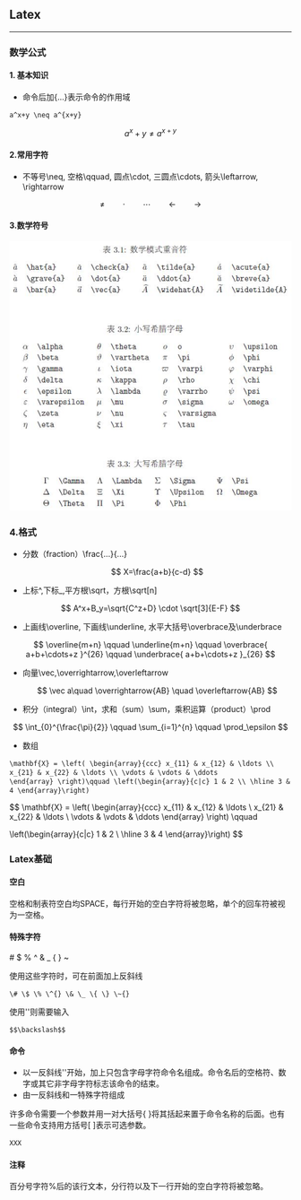 ## Latex

---

### 数学公式

#### 1. 基本知识

- 命令后加{...}表示命令的作用域

```
a^x+y \neq a^{x+y}
```


$$
a^x+y \neq a^{x+y}
$$





#### 2.常用字符

* 不等号\neq, 空格\qquad, 圆点\cdot, 三圆点\cdots, 箭头\leftarrow, \rightarrow


$$
\neq \qquad \cdot \qquad \cdots \qquad \leftarrow \qquad \rightarrow
$$

#### 3.数学符号
![](/images/symbol.JPG)



### 4.格式

* 分数（fraction）\frac{...}{...}


  $$
  X=\frac{a+b}{c-d}
  $$

* 上标^,下标\_,平方根\sqrt，方根\sqrt\[n\]


$$
A^x+B_y=\sqrt{C^z+D} \cdot \sqrt[3]{E-F}
$$


* 上画线\overline, 下画线\underline, 水平大括号\overbrace及\underbrace


$$
\overline{m+n} \qquad \underline{m+n} \qquad 
\overbrace{ a+b+\cdots+z }^{26} \qquad \underbrace{ a+b+\cdots+z }_{26}
$$


* 向量\vec,\overrightarrow,\overleftarrow


  $$
  \vec a\quad \overrightarrow{AB} \quad \overleftarrow{AB}
  $$

* 积分（integral）\int，求和（sum）\sum，乘积运算（product）\prod


$$
\int_{0}^{\frac{\pi}{2}} \qquad
\sum_{i=1}^{n} \qquad
\prod_\epsilon
$$


* 数组

```
\mathbf{X} = \left( \begin{array}{ccc} x_{11} & x_{12} & \ldots \\ x_{21} & x_{22} & \ldots \\ \vdots & \vdots & \ddots
\end{array} \right)\qquad \left(\begin{array}{c|c} 1 & 2 \\ \hline 3 & 4 \end{array}\right)

```


$$
\mathbf{X} =
\left( \begin{array}{ccc}
x_{11} & x_{12} & \ldots \\
x_{21} & x_{22} & \ldots \\
\vdots & \vdots & \ddots
\end{array} \right)
\qquad

\left(\begin{array}{c|c}
1 & 2 \\
\hline
3 & 4
\end{array}\right)
$$


### Latex基础

#### 空白

空格和制表符空白均SPACE，每行开始的空白字符将被忽略，单个的回车符被视为一空格。

#### 特殊字符

\# $ % ^ & \_ { } ~

使用这些字符时，可在前面加上反斜线

```
\# \$ \% \^{} \& \_ \{ \} \~{}
```

使用'\'则需要输入

```
$$\backslash$$
```

#### 命令

* 以一反斜线'\'开始，加上只包含字母字符命令名组成。命令名后的空格符、数字或其它非字母字符标志该命令的结束。
* 由一反斜线和一特殊字符组成 

许多命令需要一个参数并用一对大括号{ }将其括起来置于命令名称的后面。也有一些命令支持用方括号\[ \]表示可选参数。

```cpp
XXX
```

#### 注释

百分号字符%后的该行文本，分行符以及下一行开始的空白字符将被忽略。

